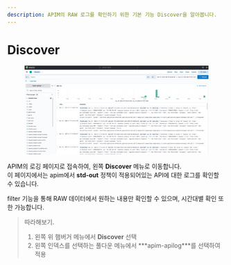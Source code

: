 ```yaml
---
description: APIM의 RAW 로그를 확인하기 위한 기본 기능 Discover을 알아봅니다.
---
```


# Discover

<figure><img src="../../.gitbook/assets/image (50).png" alt=""><figcaption></figcaption></figure>

APIM의 로깅 페이지로 접속하여, 왼쪽 **Discover** 메뉴로 이동합니다.\
이 페이지에서는 apim에서 **std-out** 정책이 적용되어있는 API에 대한 로그를 확인할 수 있습니다.

filter 기능을 통해 RAW 데이터에서 원하는 내용만 확인할 수 있으며, 시간대별 확인 또한 가능합니다.

> 따라해보기.
>
> 1. 왼쪽 위 햄버거 메뉴에서 **Discover** 선택
> 2. 왼쪽 인덱스를 선택하는 풀다운 메뉴에서 **\*apim-apilog\***를 선택하여 적용
>
>
